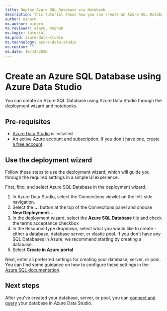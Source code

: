 ```yaml
---
title: Deploy Azure SQL Database via Notebook
description: This tutorial shows how you can create an Azure SQL Database.
author: ninarn
ms.author: ninarn
ms.reviewer: alayu, maghan
ms.topic: tutorial
ms.prod: azure-data-studio
ms.technology: azure-data-studio
ms.custom: ""
ms.date: 10/14/2020
---
```


# Create an Azure SQL Database using Azure Data Studio

You can create an Azure SQL Database using Azure Data Studio through the deployment wizard and notebooks.

## Pre-requisites

 - [Azure Data Studio](download-azure-data-studio.md) is installed
 - An active Azure account and subscription. If you don't have one, [create a free account](https://azure.microsoft.com/free/).

## Use the deployment wizard

Follow these steps to use the deployment wizard, which will guide you through the required settings in a simple UI experience.

First, find, and select Azure SQL Database in the deployment wizard.

 1. In Azure Data Studio, select the Connections viewlet on the left-side navigation.
 2. Select the **...** button at the top of the Connections panel and choose **New Deployment...**
 3. In the deployment wizard, select the **Azure SQL Database** tile and check the terms acceptance checkbox
 4. In the Resource type dropdown, select what you would like to create - either a database, database server, or elastic pool. If you don't have any SQL Databases in Azure, we recommend starting by creating a database.
 5. Select **Create in Azure portal**

Next, enter all preferred settings for creating your database, server, or pool. You can find some guidance on how to configure these settings in the [Azure SQL documentation](https://docs.microsoft.com/azure/azure-sql/database/single-database-create-quickstart?tabs=azure-portal).

## Next steps

After you've created your database, server, or pool, you can [connect and query](quickstart-sql-database.md) your database in Azure Data Studio.
